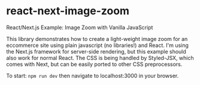 # react-next-image-zoom
React/Next.js Example: Image Zoom with Vanilla JavaScript

This library demonstrates how to create a light-weight image zoom for an eccommerce site using plain javascript (no libraries!) and React.
I'm using the Next.js framework for server-side rendering, but this example should also work for normal React.
The CSS is being handled by Styled-JSX, which comes with Next, but can be easily ported to other CSS preprocessors.

To start: ```npm run dev``` then navigate to localhost:3000 in your browser.